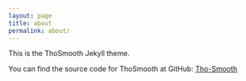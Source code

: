 ```yaml
---
layout: page
title: about
permalink: about/
---
```


This is the ThoSmooth Jekyll theme.

You can find the source code for ThoSmooth at GitHub:
[Tho-Smooth](https://github.com/chris-j-akers/tho-smooth-jekyll-theme)

[jekyll-organization]: https://github.com/jekyll
